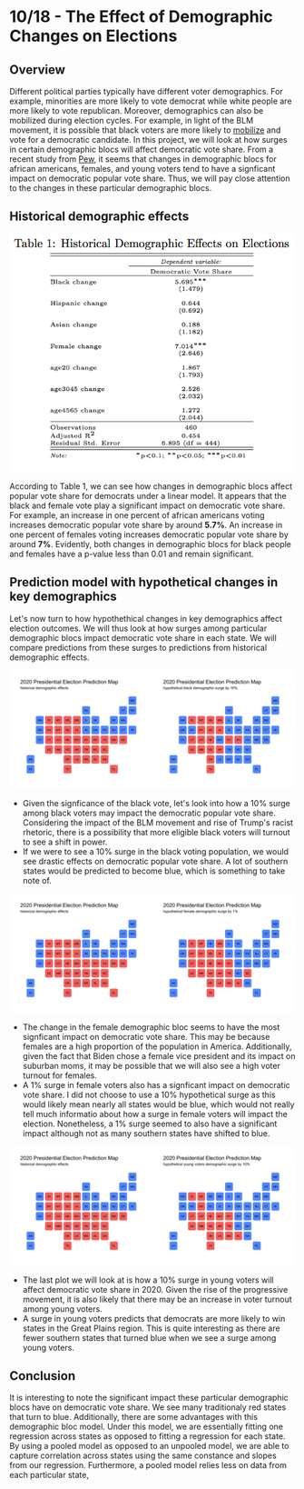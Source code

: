 # 10/18 - The Effect of Demographic Changes on Elections

## Overview

Different political parties typically have different voter demographics. For example, minorities are more likely to vote democrat while white people are more likely to vote republican. Moreover, demographics can also be mobilized during election cycles. For example, in light of the BLM movement, it is possible that black voters are more likely to [mobilize](https://fivethirtyeight.com/features/the-partisan-gender-and-generational-differences-among-black-voters-heading-into-election-day/) and vote for a democratic candidate. In this project, we will look at how surges in certain demographic blocs will affect democratic vote share. From a recent study from [Pew](https://www.pewresearch.org/methods/2020/09/08/democrats-made-gains-from-multiple-sources-in-2018-midterm-victories/), it seems that changes in demographic blocs for african americans, females, and young voters tend to have a signficant impact on democratic popular vote share. Thus, we will pay close attention to the changes in these particular demographic blocs. 

## Historical demographic effects

![](../figures/demographic_table.png)

According to Table 1, we can see how changes in demographic blocs affect popular vote share for democrats under a linear model. It appears that the black and female vote play a significant impact on democratic vote share. For example, an increase in one percent of african americans voting increases democratic popular vote share by around **5.7%**. An increase in one percent of females voting increases democratic popular vote share by around **7%**. Evidently, both changes in demographic blocs for black people and females have a p-value less than 0.01 and remain significant. 

## Prediction model with hypothetical changes in key demographics

Let's now turn to how hypothethical changes in key demographics affect election outcomes. We will thus look at how surges among particular demographic blocs impact democratic vote share in each state. We will compare predictions from these surges to predictions from historical demographic effects. 

![](../figures/black.png)

+ Given the signficance of the black vote, let's look into how a 10% surge among black voters may impact the democratic popular vote share. Considering the impact of the BLM movement and rise of Trump's racist rhetoric, there is a possibility that more eligible black voters will turnout to see a shift in power.
+ If we were to see a 10% surge in the black voting population, we would see drastic effects on democratic popular vote share. A lot of southern states would be predicted to become blue, which is something to take note of. 

![](../figures/female.png)

+ The change in the female demographic bloc seems to have the most signficant impact on democratic vote share. This may be because females are a high proportion of the population in America. Additionally, given the fact that Biden chose a female vice president and its impact on suburban moms, it may be possible that we will also see a high voter turnout for females. 
+ A 1% surge in female voters also has a signficant impact on democratic vote share. I did not choose to use a 10% hypothetical surge as this would likely mean nearly all states would be blue, which would not really tell much informatio about how a surge in female voters will impact the election. Nonetheless, a 1% surge seemed to also have a significant impact although not as many southern states have shifted to blue. 

![](../figures/young.png)

+ The last plot we will look at is how a 10% surge in young voters will affect democratic vote share in 2020. Given the rise of the progressive movement, it is also likely that there may be an increase in voter turnout among young voters. 
+ A surge in young voters predicts that democrats are more likely to win states in the Great Plains region. This is quite interesting as there are fewer southern states that turned blue when we see a surge among young voters. 

## Conclusion

It is interesting to note the significant impact these particular demographic blocs have on democratic vote share. We see many traditionaly red states that turn to blue. Additionally, there are some advantages with this demographic bloc model. Under this model, we are essentially fitting one regression across states as opposed to fitting a regression for each state. By using a pooled model as opposed to an unpooled model, we are able to capture correlation across states using the same constance and slopes from our regression. Furthermore, a pooled model relies less on data from each particular state, 



 